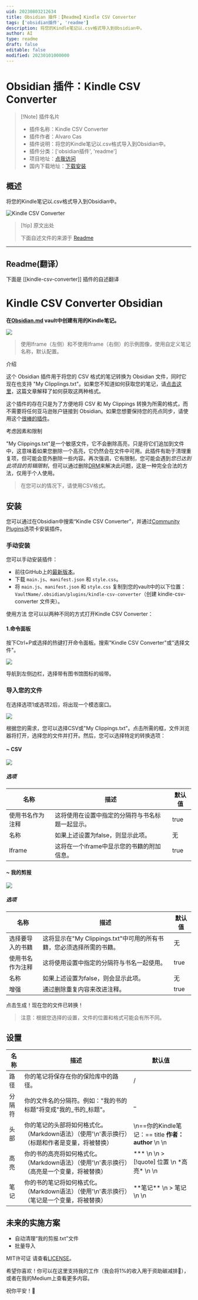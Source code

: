 ```yaml
---
uid: 20230803212634
title: Obsidian 插件：【Readme】Kindle CSV Converter
tags: ['obsidian插件', 'readme']
description: 将您的Kindle笔记以.csv格式导入到Obsidian中。
author: AI
type: readme
draft: false
editable: false
modified: 20230101000000
---
```


# Obsidian 插件：Kindle CSV Converter

> [!Note] 插件名片
> - 插件名称：Kindle CSV Converter
> - 插件作者：Alvaro Cas
> - 插件说明：将您的Kindle笔记以.csv格式导入到Obsidian中。
> - 插件分类：['obsidian插件', 'readme']
> - 项目地址：[点我访问](https://github.com/alvaro-cas/kindle-csv-converter-obsidian)
> - 国内下载地址：[下载安装](https://pkmer.cn/products/plugin/pluginMarket/?kindle-csv-converter)

## 概述

将您的Kindle笔记以.csv格式导入到Obsidian中。

![Kindle CSV Converter](https://cdn.pkmer.cn/covers/kindle-csv-converter.jpeg!pkmer)

> [!tip] 原文出处
> 
>下面自述文件的来源于 [Readme](https://ghproxy.net/https://raw.githubusercontent.com/alvaro-cas/kindle-csv-converter-obsidian/main/README.md)
> 

---

## Readme(翻译）

下面是 [[kindle-csv-converter]] 插件的自述翻译



# Kindle CSV Converter Obsidian
**在[Obsidian.md](https://obsidian.md/) vault中创建有用的Kindle笔记。**

![](https://github.com/alvaro-cas/kindle-csv-converter-obsidian/blob/main/assets/ss.png?raw=true)

> 使用Iframe（左侧）和不使用Iframe（右侧）的示例图像，使用自定义笔记名称，默认配置。

介绍

这个 Obsidian 插件用于将您的 CSV 格式的笔记转换为 Obsidian 文件，同时它现在也支持 "My Clipplings.txt"。如果您不知道如何获取您的笔记，请[点击这里](https://medium.com/@keisuke_w/how-to-export-kindle-notes-and-highlights-ebce5812bbfc#55d8)，这篇文章解释了如何获取这两种格式。

这个插件的存在只是为了方便地将 CSV 和 My Clippings 转换为所需的格式，而不需要将任何亚马逊账户链接到 Obsidian。如果您想要保持您的亮点同步，请使用这个[很棒的插件](https://obsidian.md/plugins?search=Kindle%20Highlights)。

考虑因素和限制

"My Clippings.txt"是一个敏感文件，它不会删除高亮，只是将它们追加到文件中，这意味着如果您删除一个高亮，它仍然会在文件中可用。此插件有助于清理重复项，但可能会意外删除一些内容。再次强调，它有限制，您可能会遇到*您已达到此项目的剪辑限制*，但可以通过删除[DRM](https://www.makeuseof.com/tag/remove-drm-every-ebook-own/)来解决此问题，这是一种完全合法的方法，仅用于个人使用。

> 在您可以的情况下，请使用CSV格式。

## 安装
您可以通过在Obsidian中搜索“Kindle CSV Converter”，并通过[Community Plugins](https://obsidian.md/plugins?search=Kindle%20CSV%20Converter)选项卡安装插件。

### 手动安装
您可以手动安装插件：
- 前往GitHub上的[最新版本](https://github.com/alvaro-cas/kindle-csv-converter-obsidian/releases/latest)。
- 下载 `main.js`、`manifest.json` 和 `style.css`。
- 将 `main.js`、`manifest.json` 和 `style.css` 复制到您的vault中的以下位置：`VaultName/.obsidian/plugins/kindle-csv-converter`（创建 kindle-csv-converter 文件夹）。

使用方法
您可以以两种不同的方式打开Kindle CSV Converter：

#### 1.命令面板
按下Ctrl+P或选择的热键打开命令面板。搜索"Kindle CSV Converter"或"选择文件"。

![](https://raw.githubusercontent.com/alvaro-cas/kindle-csv-converter-obsidian/main/assets/ss_command.jpg)

导航到左侧边栏，选择带有图书馆图标的缎带。

### 导入您的文件
在选择选项1或选项2后，将出现一个模态窗口。

![](https://github.com/alvaro-cas/kindle-csv-converter-obsidian/blob/main/assets/ss_modal.png?raw=true)

根据您的需求，您可以选择CSV或"My Clippings.txt"。点击所需的框，文件浏览器将打开，选择您的文件并打开。然后，您可以选择特定的转换选项：

#### ~ CSV

![](https://github.com/alvaro-cas/kindle-csv-converter-obsidian/blob/main/assets/ss_csv.png?raw=true)

##### 选项

| 名称 | 描述 | 默认值 |
|--|--|--|
| 使用书名作为注释 | 这将使用在设置中指定的分隔符与书名标题一起显示。 | true |
| 名称 | 如果上述设置为false，则显示此项。 | 无 |
| Iframe | 这将在一个iframe中显示您的书籍的附加信息。 | true |

#### ~ 我的剪报

![](https://github.com/alvaro-cas/kindle-csv-converter-obsidian/blob/main/assets/ss_clippings.png?raw=true)

##### 选项

| 名称 | 描述 | 默认值 |
|--|--|--|
| 选择要导入的书籍 | 这将显示在"My Clippings.txt"中可用的所有书籍，您必须选择所需的书籍。 | 无 |
| 使用书名作为注释 | 这将使用设置中指定的分隔符与书名一起使用。 | true |
| 名称 | 如果上述设置为false，则会显示此项。 | 无 |
| 增强 | 通过删除重复内容来改进注释。 | true |

点击生成！现在您的文件已转换！

> 注意：根据您选择的设置，文件的位置和格式可能会有所不同。

## 设置

| 名称 | 描述 | 默认值 |
|--|--|--|
| 路径 | 你的笔记将保存在你的保险库中的路径。 | / |
| 分隔符 | 你的文件名的分隔符。例如："我的书的标题"将变成"我的_书的_标题"。 | _ |
| 头部 | 你的笔记的头部将如何格式化。（Markdown语法）（使用'\n'表示换行）（标题和作者是变量，将被替换） | \n==你的Kindle笔记：== title __作者：author__ \n \n |
| 高亮 | 你的书的高亮将如何格式化。（Markdown语法）（使用'\n'表示换行）（高亮是一个变量，将被替换）| *** \n \n > [!quote] 位置 \n \*高亮\* \n \n |
| 笔记 | 你的书的笔记将如何格式化。（Markdown语法）（使用'\n'表示换行）（笔记是一个变量，将被替换）| \*\*笔记\*\* \n > 笔记 \n \n |

## 未来的实施方案
- 自动清理“我的剪报.txt”文件
- 批量导入

MIT许可证
请查看[LICENSE](https://github.com/alvaro-cas/kindle-csv-converter-obsidian/blob/main/LICENSE)。

希望你喜欢！你可以在这里支持我的工作（我会将1%的收入用于资助碳减排🌳），或者在我的Medium上查看更多内容。

祝你平安！🤙

<noscript></noscript>



